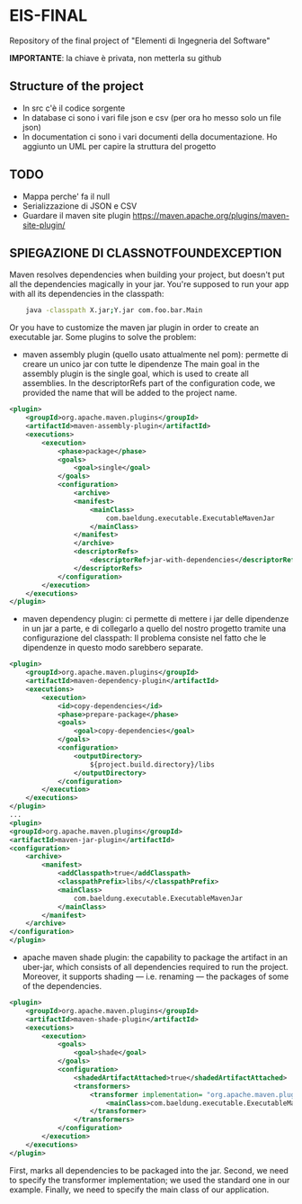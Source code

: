 # EIS-FINAL
Repository of the final project of "Elementi di Ingegneria del Software"

**IMPORTANTE**: la chiave è privata, non metterla su github

## Structure of the project
* In src c'è il codice sorgente
* In database ci sono i vari file json e csv (per ora ho messo solo un file json)
* In documentation ci sono i vari documenti della documentazione. Ho aggiunto un UML per capire la struttura del progetto

## TODO
* Mappa perche' fa il null
* Serializzazione di JSON e CSV
* Guardare il maven site plugin https://maven.apache.org/plugins/maven-site-plugin/

## SPIEGAZIONE DI CLASSNOTFOUNDEXCEPTION
Maven resolves dependencies when building your project, but doesn't put all the dependencies magically in your jar. 
You're supposed to run your app with all its dependencies in the classpath:
```bash 
    java -classpath X.jar;Y.jar com.foo.bar.Main
```
Or you have to customize the maven jar plugin in order to create an executable jar.
Some plugins to solve the problem:
* maven assembly plugin (quello usato attualmente nel pom): permette di creare un unico jar con tutte le dipendenze
  The main goal in the assembly plugin is the single goal, which is used to create all assemblies.
  In the descriptorRefs part of the configuration code, we provided the name that will be added to the project name.
```xml
<plugin>
    <groupId>org.apache.maven.plugins</groupId>
    <artifactId>maven-assembly-plugin</artifactId>
    <executions>
        <execution>
            <phase>package</phase>
            <goals>
                <goal>single</goal>
            </goals>
            <configuration>
                <archive>
                <manifest>
                    <mainClass>
                        com.baeldung.executable.ExecutableMavenJar
                    </mainClass>
                </manifest>
                </archive>
                <descriptorRefs>
                    <descriptorRef>jar-with-dependencies</descriptorRef>
                </descriptorRefs>
            </configuration>
        </execution>
    </executions>
</plugin>
```
* maven dependency plugin: ci permette di mettere i jar delle dipendenze in un jar a parte, e di collegarlo a quello del nostro progetto tramite una configurazione del classpath:
  Il problema consiste nel fatto che le dipendenze in questo modo sarebbero separate.
```xml
<plugin>
    <groupId>org.apache.maven.plugins</groupId>
    <artifactId>maven-dependency-plugin</artifactId>
    <executions>
        <execution>
            <id>copy-dependencies</id>
            <phase>prepare-package</phase>
            <goals>
                <goal>copy-dependencies</goal>
            </goals>
            <configuration>
                <outputDirectory>
                    ${project.build.directory}/libs
                </outputDirectory>
            </configuration>
        </execution>
    </executions>
</plugin>
...
<plugin>
<groupId>org.apache.maven.plugins</groupId>
<artifactId>maven-jar-plugin</artifactId>
<configuration>
    <archive>
        <manifest>
            <addClasspath>true</addClasspath>
            <classpathPrefix>libs/</classpathPrefix>
            <mainClass>
                com.baeldung.executable.ExecutableMavenJar
            </mainClass>
        </manifest>
    </archive>
</configuration>
</plugin>
```
* apache maven shade plugin: the capability to package the artifact in an uber-jar, which consists of all dependencies required to run the project. Moreover, it supports shading — i.e. renaming — the packages of some of the dependencies.
```xml
<plugin>
    <groupId>org.apache.maven.plugins</groupId>
    <artifactId>maven-shade-plugin</artifactId>
    <executions>
        <execution>
            <goals>
                <goal>shade</goal>
            </goals>
            <configuration>
                <shadedArtifactAttached>true</shadedArtifactAttached>
                <transformers>
                    <transformer implementation= "org.apache.maven.plugins.shade.resource.ManifestResourceTransformer">
                        <mainClass>com.baeldung.executable.ExecutableMavenJar</mainClass>
                    </transformer>
                </transformers>
            </configuration>
        </execution>
    </executions>
</plugin>
```
  First, <shadedArtifactAttached> marks all dependencies to be packaged into the jar.
  Second, we need to specify the transformer implementation; we used the standard one in our example.
  Finally, we need to specify the main class of our application.
